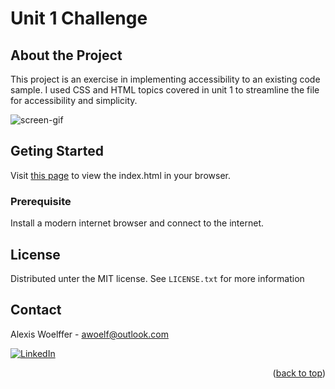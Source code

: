 <a name="readme-top"></a>
# Unit 1 Challenge

## About the Project
This project is an exercise in implementing accessibility to an existing code sample. I used CSS and HTML topics covered in unit 1 to streamline the file for accessibility and simplicity.

![screen-gif](./assets/unit1-challenge.gif)
## Geting Started
Visit [this page](https://awoelf.github.io/unit1-challenge/) to view the index.html in your browser.
### Prerequisite
Install a modern internet browser and connect to the internet.


## License
Distributed unter the MIT license. See `LICENSE.txt` for more information


## Contact
Alexis Woelffer - [awoelf@outlook.com](mailto:awoelf@outlook.com)

[![LinkedIn][linkedin-shield]][linkedin-url]

<!-- Links and images -->
[linkedin-shield]: https://img.shields.io/badge/-LinkedIn-black.svg?style=for-the-badge&logo=linkedin&colorB=555
[linkedin-url]: https://linkedin.com/in/alexis-w-dev

<p align="right">(<a href="#readme-top">back to top</a>)</p>